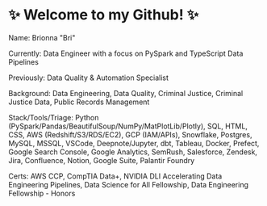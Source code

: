 # ✨ Welcome to my Github! ✨

Name: Brionna "Bri"

Currently: Data Engineer with a focus on PySpark and TypeScript Data Pipelines

Previously: Data Quality & Automation Specialist

Background: Data Engineering, Data Quality, Criminal Justice, Criminal Justice Data, Public Records Management

Stack/Tools/Triage: Python (PySpark/Pandas/BeautifulSoup/NumPy/MatPlotLib/Plotly), SQL, HTML, CSS, AWS (Redshift/S3/RDS/EC2), GCP (IAM/APIs), Snowflake, Postgres, MySQL, MSSQL, VSCode, Deepnote/Jupyter, dbt, Tableau, Docker, Prefect, Google Search Console, Google Analytics, SemRush, Salesforce, Zendesk, Jira, Confluence, Notion, Google Suite, Palantir Foundry

Certs: AWS CCP, CompTIA Data+, NVIDIA DLI Accelerating Data Engineering Pipelines, Data Science for All Fellowship, Data Engineering Fellowship - Honors

<!---
brianalytics/brianalytics is a ✨ special ✨ repository because its `README.md` (this file) appears on your GitHub profile.
You can click the Preview link to take a look at your changes.
--->
